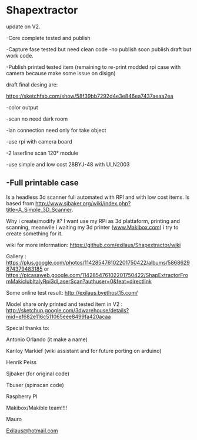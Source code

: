 Shapextractor
====================
update on V2.

-Core complete tested and publish

-Capture fase tested but need clean code -no publish soon publish draft but work code.

-Publish printed tested item (remaining to re-print modded rpi case with camera because make some issue on disign)

draft final desing are:

https://sketchfab.com/show/58f39bb7292d4e3e846ea7437aeaa2ea



-color output
 
-scan no need dark room
 
-lan connection need only for take object
 
-use rpi with camera board
 
-2 laserline scan 120° module
 
-use simple and low cost 28BYJ-48 with ULN2003

-Full printable case
----------------------------------------------------------------------------------------------------------------


Is a headless 3d scanner full automated with RPI and with low cost items.
Is based from http://www.sjbaker.org/wiki/index.php?title=A_Simple_3D_Scanner.

Why i create/modify it?
I want use my RPi as 3d plattaform, printing and scanning,
 meanwile i waiting my 3d printer (www.Makibox.com) i try to create something for it.

wiki for more information:
https://github.com/exilaus/Shapextractor/wiki

Gallery :
https://plus.google.com/photos/114285476102201750422/albums/5868629874379483185
or
https://picasaweb.google.com/114285476102201750422/ShapExtractorFromMakiclubItalyRpi3dLaserScan?authuser=0&feat=directlink

Some online test result:
http://exilaus.byethost15.com/

Model share only printed and tested item in V2 :
http://sketchup.google.com/3dwarehouse/details?mid=ef682e116c511065eee8499fa420acaa


Special thanks to:

Antonio Orlando (it make a name)

Kariloy  Markief (wiki assistant and for future porting on arduino)

Henrik Peiss 

Sjbaker (for original code)

Tbuser  (spinscan code)

Raspberry PI

Makibox/Makible team!!!!


Mauro

Exilaus@hotmail.com

